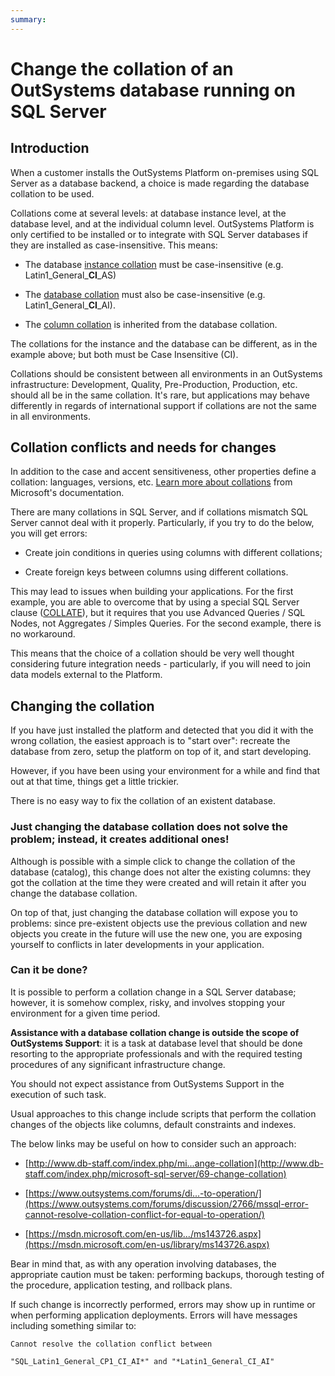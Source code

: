 ```yaml
---
summary:
---
```


# Change the collation of an OutSystems database running on SQL Server

## Introduction

When a customer installs the OutSystems Platform on-premises using SQL Server as a database backend, a choice is made regarding the database collation to be used. 

Collations come at several levels: at database instance level, at the database level, and at the individual column level. OutSystems Platform is only certified to be installed or to integrate with SQL Server databases if they are installed as case-insensitive. This means:

* The database [instance collation](https://msdn.microsoft.com/en-us/library/ms179254.aspx) must be case-insensitive (e.g. Latin1_General_**CI**_AS)

* The [database collation](https://msdn.microsoft.com/en-us/library/ms175835.aspx) must also be case-insensitive (e.g. Latin1_General_**CI**_AI).

* The [column collation](https://msdn.microsoft.com/en-us/library/ms190920.aspx) is inherited from the database collation.

The collations for the instance and the database can be different, as in the example above; but both must be Case Insensitive (CI).

Collations should be consistent between all environments in an OutSystems infrastructure: Development, Quality, Pre-Production, Production, etc. should all be in the same collation. It's rare, but applications may behave differently in regards of international support if collations are not the same in all environments.

## Collation conflicts and needs for changes

In addition to the case and accent sensitiveness, other properties define a collation: languages, versions, etc. [Learn more about collations](https://msdn.microsoft.com/en-us/library/ms143726.aspx) from Microsoft's documentation.

There are many collations in SQL Server, and if collations mismatch SQL Server cannot deal with it properly. Particularly, if you try to do the below, you will get errors:

* Create join conditions in queries using columns with different collations;

* Create foreign keys between columns using different collations.

This may lead to issues when building your applications. For the first example, you are able to overcome that by using a special SQL Server clause ([COLLATE](https://msdn.microsoft.com/en-us/library/ms184391.aspx)), but it requires that you use Advanced Queries / SQL Nodes, not Aggregates / Simples Queries. For the second example, there is no workaround.

This means that the choice of a collation should be very well thought considering future integration needs - particularly, if you will need to join data models external to the Platform.

## Changing the collation

If you have just installed the platform and detected that you did it with the wrong collation, the easiest approach is to "start over": recreate the database from zero, setup the platform on top of it, and start developing.

However, if you have been using your environment for a while and find that out at that time, things get a little trickier. 

There is no easy way to fix the collation of an existent database.

### Just changing the database collation does not solve the problem; instead, it creates additional ones!

Although is possible with a simple click to change the collation of the database (catalog), this change does not alter the existing columns: they got the collation at the time they were created and will retain it after you change the database collation.

On top of that, just changing the database collation will expose you to problems:  since pre-existent objects use the previous collation and new objects you create in the future will use the new one, you are exposing yourself to conflicts in later developments in your application.

### Can it be done?

It is possible to perform a collation change in a SQL Server database; however, it is somehow complex, risky, and involves stopping your environment for a given time period.

**Assistance with a database collation change is outside the scope of OutSystems Support**: it is a task at database level that should be done resorting to the appropriate professionals and with the required testing procedures of any significant infrastructure change.

You should not expect assistance from OutSystems Support in the execution of such task.

Usual approaches to this change include scripts that perform the collation changes of the objects like columns, default constraints and indexes.

The below links may be useful on how to consider such an approach:

* [http://www.db-staff.com/index.php/mi...ange-collation](http://www.db-staff.com/index.php/microsoft-sql-server/69-change-collation)

* [https://www.outsystems.com/forums/di...-to-operation/](https://www.outsystems.com/forums/discussion/2766/mssql-error-cannot-resolve-collation-conflict-for-equal-to-operation/)

* [https://msdn.microsoft.com/en-us/lib.../ms143726.aspx](https://msdn.microsoft.com/en-us/library/ms143726.aspx)

Bear in mind that, as with any operation involving databases, the appropriate caution must be taken: performing backups, thorough testing of the procedure, application testing, and rollback plans.

If such change is incorrectly performed, errors may show up in runtime or when performing application deployments. Errors will have messages including something similar to:

```
Cannot resolve the collation conflict between

"SQL_Latin1_General_CP1_CI_AI*" and "*Latin1_General_CI_AI"
```